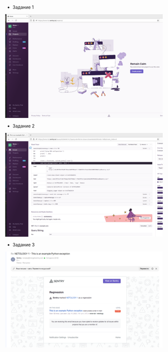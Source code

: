 - Задание 1

![Проекты](https://github.com/northsilver/devOPS_tutorial/blob/master/PICtures/Screenshot%20from%202023-07-19%2021-13-36.png)

- Задание 2

![ISSUE](https://github.com/northsilver/devOPS_tutorial/blob/master/PICtures/Screenshot%20from%202023-07-19%2021-18-04.png)

- Задание 3

![Email](https://github.com/northsilver/devOPS_tutorial/blob/master/PICtures/Screenshot%20from%202023-07-19%2022-06-27.png)